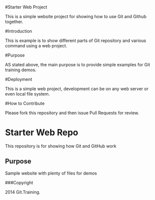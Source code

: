 #Starter Web Project 

This is a simple website project for showing how to use Git and Github together.

#Introduction

This is example is to show different parts of Git repository and various command using a web project.

#Purpose

AS stated above, the main purpose is to provide simple examples for Git training demos.

#Deployment

This is a simple web project, development can be on any web server or even local file system.

#How to Contribute

Please fork this repository and then issue Pull Requests for review.

# Starter Web Repo

This repository is for showing how Git and GitHub work

## Purpose

Sample website with plenty of files for demos

###Copyright

2014 Git.Training.